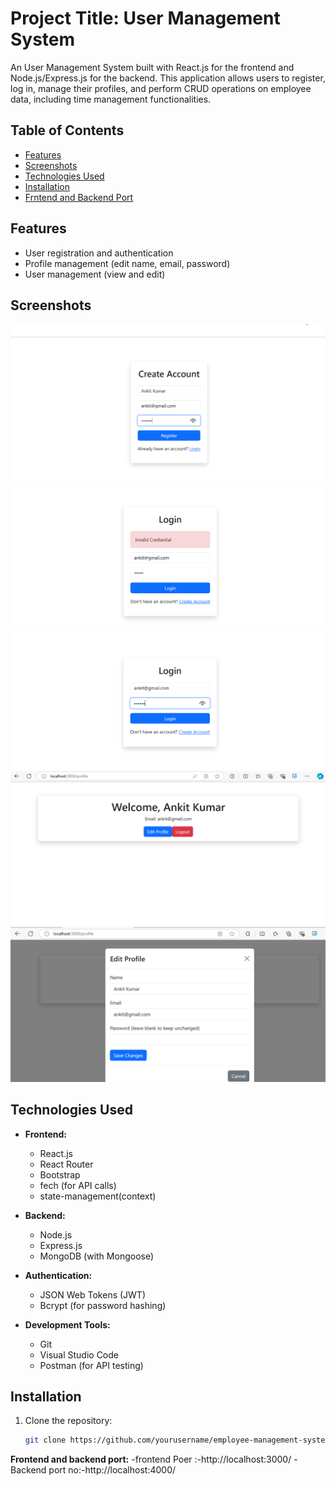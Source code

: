 # Project Title: User Management System

An User Management System built with React.js for the frontend and Node.js/Express.js for the backend. This application allows users to register, log in, manage their profiles, and perform CRUD operations on employee data, including time management functionalities.

## Table of Contents
- [Features](#features)
- [Screenshots](#screenshots)
- [Technologies Used](#technologies-used)
- [Installation](#installation)
- [Frntend and Backend Port](#port)

## Features
- User registration and authentication
- Profile management (edit name, email, password)
- User management (view and edit)

## Screenshots
![Register Page](./Result/register.png)
![Login Page error handling](./Result/loginerr.png)
![Login Page](./Result/login.png)
![Dashboard](./Result/home.png)
![Edit](./Result/edit.png)

## Technologies Used
- **Frontend:**
  - React.js
  - React Router
  - Bootstrap
  - fech (for API calls)
  - state-management(context)

- **Backend:**
  - Node.js
  - Express.js
  - MongoDB (with Mongoose)

- **Authentication:**
  - JSON Web Tokens (JWT)
  - Bcrypt (for password hashing)

- **Development Tools:**
  - Git
  - Visual Studio Code
  - Postman (for API testing)

## Installation
1. Clone the repository:
   ```bash
   git clone https://github.com/yourusername/employee-management-system.git

 **Frontend and backend port:**
 -frontend Poer :-http://localhost:3000/
 -Backend port no:-http://localhost:4000/
